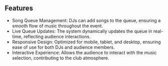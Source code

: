 
## Features
- Song Queue Management: DJs can add songs to the queue, ensuring a smooth flow of music throughout the event.
- Live Queue Updates: The system dynamically updates the queue in real-time, reflecting audience interactions.
- Responsive Design: Optimized for mobile, tablet, and desktop, ensuring ease of use for both DJs and audience members.
- Interactive Experience: Allows the audience to interact with the music selection, contributing to the club atmosphere.
